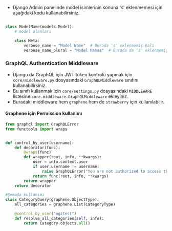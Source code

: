 - Django Admin panelinde model isimlerinin sonuna 's' eklenmemesi için aşağıdaki kodu kullanabilirsiniz.

```python

class ModelName(models.Model):
    # model alanları

    class Meta:
        verbose_name = "Model Name"  # Burada 's' eklenmemiş hali
        verbose_name_plural = "Model Names"  # Burada da 's' eklenmemiş hali
```

### GraphQL Authentication Middleware
- Django da GraphQL için JWT token kontrolü yapmak için `core/middleware.py` dosyasındaki `GraphQLMiddleware` sınıfını  kullanabilirsiniz.
- Bu sınıfı kullanmak için `core/settings.py` dosyasındaki `MIDDLEWARE` listesine `core.middleware.GraphQLMiddleware` ekleyiniz.
- Buradaki middleware hem `graphene` hem de `strawberry` için kullanılabilir.

#### Graphene için Permission kullanımı
```python
from graphql import GraphQLError
from functools import wraps


def control_by_user(username):
    def decorator(func):
        @wraps(func)
        def wrapper(root, info, **kwargs):
            user = info.context.user
            if user.username != username:
                raise GraphQLError("You are not authorized to access this resource")
            return func(root, info, **kwargs)
        return wrapper
    return decorator

#Şemada kullanımı
class CategoryQuery(graphene.ObjectType):
    all_categories = graphene.List(CategoryType)

    @control_by_user("ogztest")
    def resolve_all_categories(self, info):
        return Category.objects.all()

```






